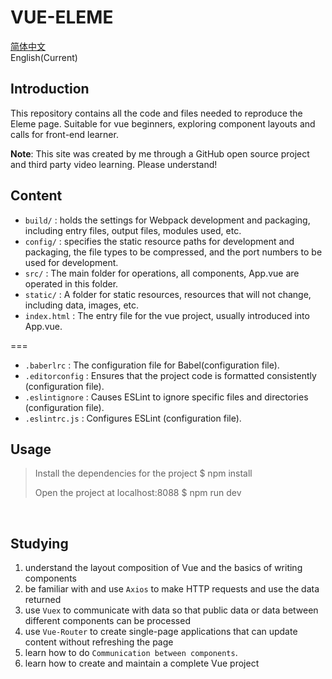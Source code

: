 # VUE-ELEME

[简体中文](README_CN.md)<br/>
English(Current)

## Introduction
This repository contains all the code and files needed to reproduce the Eleme page. Suitable for vue beginners, exploring component layouts and calls for front-end learner.

**Note**: This site was created by me through a GitHub open source project and third party video learning. Please understand!

## Content

- `build/` : holds the settings for Webpack development and packaging, including entry files, output files, modules used, etc.
- `config/` : specifies the static resource paths for development and packaging, the file types to be compressed, and the port numbers to be used for development.
- `src/` : The main folder for operations, all components, App.vue are operated in this folder.
- `static/` : A folder for static resources, resources that will not change, including data, images, etc.
- `index.html` : The entry file for the vue project, usually introduced into App.vue.

===
- `.baberlrc` : The configuration file for Babel(configuration file).
- `.editorconfig` : Ensures that the project code is formatted consistently (configuration file).
- `.eslintignore` : Causes ESLint to ignore specific files and directories (configuration file).
- `.eslintrc.js` : Configures ESLint (configuration file).

## Usage
> Install the dependencies for the project
> $ npm install
> 
> Open the project at localhost:8088
> $ npm run dev
<br/>

## Studying
1. understand the layout composition of Vue and the basics of writing components
2. be familiar with and use `Axios` to make HTTP requests and use the data returned
3. use `Vuex` to communicate with data so that public data or data between different components can be processed
4. use `Vue-Router` to create single-page applications that can update content without refreshing the page
5. learn how to do `Communication between components`.
6. learn how to create and maintain a complete Vue project